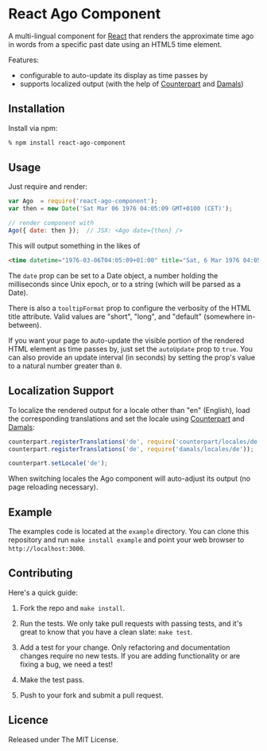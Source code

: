 # React Ago Component

A multi-lingual component for [React][1] that renders the approximate time ago in words from a specific past date using an HTML5 time element. 

Features:

* configurable to auto-update its display as time passes by
* supports localized output (with the help of [Counterpart][2] and [Damals][3])


## Installation

Install via npm:

```bash
% npm install react-ago-component
```


## Usage

Just require and render:

```js
var Ago  = require('react-ago-component');
var then = new Date('Sat Mar 06 1976 04:05:09 GMT+0100 (CET)');

// render component with
Ago({ date: then });  // JSX: <Ago date={then} />
```

This will output something in the likes of

```html
<time datetime="1976-03-06T04:05:09+01:00" title="Sat, 6 Mar 1976 04:05">about 38 years ago</time>
```

The `date` prop can be set to a Date object, a number holding the milliseconds since Unix epoch, or to a string (which will be parsed as a Date).

There is also a `tooltipFormat` prop to configure the verbosity of the HTML title attribute. Valid values are "short", "long", and "default" (somewhere in-between).

If you want your page to auto-update the visible portion of the rendered HTML element as time passes by, just set the `autoUpdate` prop to `true`. You can also provide an update interval (in seconds) by setting the prop's value to a natural number greater than `0`.

## Localization Support

To localize the rendered output for a locale other than "en" (English), load the corresponding translations and set the locale using [Counterpart][2] and [Damals][3]:

```js
counterpart.registerTranslations('de', require('counterpart/locales/de'));
counterpart.registerTranslations('de', require('damals/locales/de'));

counterpart.setLocale('de');
```

When switching locales the Ago component will auto-adjust its output (no page reloading necessary).


## Example

The examples code is located at the `example` directory. You can clone this repository and run `make install example` and point your web browser to
`http://localhost:3000`.


## Contributing

Here's a quick guide:

1. Fork the repo and `make install`.

2. Run the tests. We only take pull requests with passing tests, and it's great to know that you have a clean slate: `make test`.

3. Add a test for your change. Only refactoring and documentation changes require no new tests. If you are adding functionality or are fixing a bug, we need a test!

4. Make the test pass.

5. Push to your fork and submit a pull request.


## Licence

Released under The MIT License.



[1]: http://facebook.github.io/react/
[2]: https://github.com/martinandert/counterpart
[3]: https://github.com/martinandert/damals
